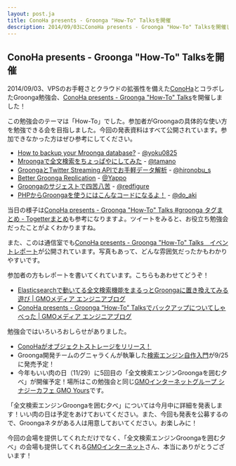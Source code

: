 ```yaml
---
layout: post.ja
title: ConoHa presents - Groonga "How-To" Talksを開催
description: 2014/09/03にConoHa presents - Groonga "How-To" Talksを開催しました。
---
```


## ConoHa presents - Groonga "How-To" Talksを開催

2014/09/03、VPSのお手軽さとクラウドの拡張性を備えた[ConoHa](https://www.conoha.jp/)とコラボしたGroonga勉強会、[ConoHa presents - Groonga "How-To" Talks](http://groonga.doorkeeper.jp/events/12676)を開催しました！

この勉強会のテーマは「How-To」でした。参加者がGroongaの具体的な使い方を勉強できる会を目指しました。今回の発表資料はすべて公開されています。参加できなかった方はぜひ参考にしてください。

  * [How to backup your Mroonga database?](http://www.slideshare.net/yoku0825/how-to-backup-your-mroonga-database) - [@yoku0825](https://twitter.com/yoku0825)
  * [Mroongaで全文検索をちょっぱやにしてみた](http://www.slideshare.net/yuyatamano/20140903groonga) - [@tamano](https://twitter.com/tamano)
  * [GroongaとTwitter Streaming APIでお手軽データ解析](http://www.slideshare.net/hironobusaitoh/20140903groonga-38640971) - [@hironobu_s](https://twitter.com/hironobu_s)
  * [Better Groonga Replication](http://yappo.github.io/talks/20140903-groonga-conoha/) - [@Yappo](https://twitter.com/Yappo)
  * [Groongaのサジェストで四苦八苦](https://speakerdeck.com/redfigure/groongafalsesaziesutodesi-ku-ba-ku) - [@redfigure](https://twitter.com/redfigure)
  * [PHPからGroongaを使うにはこんなコードになるよ！](http://www.slideshare.net/do_aki/php-groonga-publish) - [@do_aki](https://twitter.com/do_aki)

当日の様子は[ConoHa presents - Groonga "How-To" Talks #groonga タグまとめ - Togetterまとめ](http://togetter.com/li/715054)も参考になりますよ。ツイートをみると、お役立ち勉強会だったことがよくわかりますね。

また、このは通信室でも[ConoHa presents - Groonga "How-To" Talks　イベントレポート](https://www.conoha.jp/blog/conoha/3349.html)が公開されています。写真もあって、どんな雰囲気だったかもわかりやすいです。

参加者の方もレポートを書いてくれています。こちらもあわせてどうぞ！

  * [Elasticsearchで動いてる全文検索機能をまるっとGroongaに置き換えてみる遊び | GMOメディア エンジニアブログ](http://tech.gmo-media.jp/post/96654610919/groonga-bosukete)
  * [ConoHa presents - Groonga “How-To” Talksでバックアップについてしゃべった | GMOメディア エンジニアブログ](http://tech.gmo-media.jp/post/97046711949/conoha-presents-groonga-how-to-talks)

勉強会ではいろいろおしらせがありました。

  * [ConoHaがオブジェクトストレージをリリース！](https://www.conoha.jp/blog/tech/2642.html)
  * Groonga開発チームのグニャラくんが執筆した[検索エンジン自作入門](http://gihyo.jp/book/2014/978-4-7741-6753-4)が9/25に発売予定！
  * 今年もいい肉の日（11/29）に5回目の「全文検索エンジンGroongaを囲む夕べ」が開催予定！場所はこの勉強会と同じ[GMOインターネットグループ シナジーカフェ GMO Yours](http://www.conoha.jp/community/access)です。

「全文検索エンジンGroongaを囲む夕べ」については今月中に詳細を発表します！いい肉の日は予定をあけておいてください。また、今回も発表を公募するので、Groongaネタがある人は用意しておいてください。お楽しみに！

今回の会場を提供してくれただけでなく、「全文検索エンジンGroongaを囲む夕べ」の会場も提供してくれる[GMOインターネット](https://www.gmo.jp/)さん、本当にありがとうございます！
